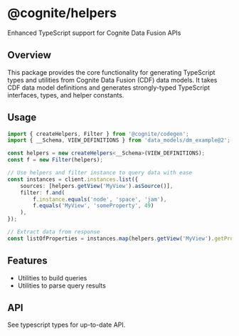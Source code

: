 # @cognite/helpers

Enhanced TypeScript support for Cognite Data Fusion APIs

## Overview

This package provides the core functionality for generating TypeScript types and utilities from Cognite Data Fusion (CDF) data models. It takes CDF data model definitions and generates strongly-typed TypeScript interfaces, types, and helper constants.

## Usage

```typescript
import { createHelpers, Filter } from '@cognite/codegen';
import { __Schema, VIEW_DEFINITIONS } from 'data_models/dm_example@2';

const helpers = new createHelpers<__Schema>(VIEW_DEFINITIONS);
const f = new Filter(helpers);

// Use helpers and filter instance to query data with ease
const instances = client.instances.list({
	sources: [helpers.getView('MyView').asSource()],
	filter: f.and(
		f.instance.equals('node', 'space', 'jam'),
		f.equals('MyView', 'someProperty', 49)
	),
});

// Extract data from response
const listOfProperties = instances.map(helpers.getView('MyView').getProps);
```

## Features

- Utilities to build queries
- Utilities to parse query results

## API

See typescript types for up-to-date API.

